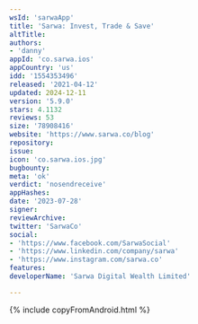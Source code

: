 ```yaml
---
wsId: 'sarwaApp'
title: 'Sarwa: Invest, Trade & Save'
altTitle: 
authors:
- 'danny'
appId: 'co.sarwa.ios'
appCountry: 'us'
idd: '1554353496'
released: '2021-04-12'
updated: 2024-12-11
version: '5.9.0'
stars: 4.1132
reviews: 53
size: '78908416'
website: 'https://www.sarwa.co/blog'
repository: 
issue: 
icon: 'co.sarwa.ios.jpg'
bugbounty: 
meta: 'ok'
verdict: 'nosendreceive'
appHashes: 
date: '2023-07-28'
signer: 
reviewArchive: 
twitter: 'SarwaCo'
social:
- 'https://www.facebook.com/SarwaSocial'
- 'https://www.linkedin.com/company/sarwa'
- 'https://www.instagram.com/sarwa.co'
features: 
developerName: 'Sarwa Digital Wealth Limited'

---
```


{% include copyFromAndroid.html %}